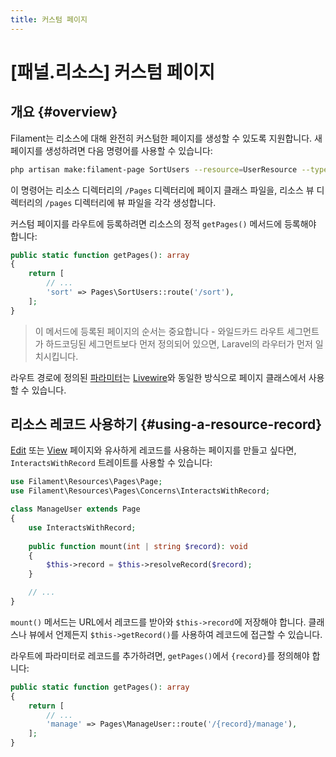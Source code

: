 ```yaml
---
title: 커스텀 페이지
---
```

# [패널.리소스] 커스텀 페이지
## 개요 {#overview}

Filament는 리소스에 대해 완전히 커스텀한 페이지를 생성할 수 있도록 지원합니다. 새 페이지를 생성하려면 다음 명령어를 사용할 수 있습니다:

```bash
php artisan make:filament-page SortUsers --resource=UserResource --type=custom
```

이 명령어는 리소스 디렉터리의 `/Pages` 디렉터리에 페이지 클래스 파일을, 리소스 뷰 디렉터리의 `/pages` 디렉터리에 뷰 파일을 각각 생성합니다.

커스텀 페이지를 라우트에 등록하려면 리소스의 정적 `getPages()` 메서드에 등록해야 합니다:

```php
public static function getPages(): array
{
    return [
        // ...
        'sort' => Pages\SortUsers::route('/sort'),
    ];
}
```

> 이 메서드에 등록된 페이지의 순서는 중요합니다 - 와일드카드 라우트 세그먼트가 하드코딩된 세그먼트보다 먼저 정의되어 있으면, Laravel의 라우터가 먼저 일치시킵니다.

라우트 경로에 정의된 [파라미터](/laravel/12.x/routing#route-parameters)는 [Livewire](/livewire/3.x/components#accessing-route-parameters)와 동일한 방식으로 페이지 클래스에서 사용할 수 있습니다.

## 리소스 레코드 사용하기 {#using-a-resource-record}

[Edit](editing-records) 또는 [View](viewing-records) 페이지와 유사하게 레코드를 사용하는 페이지를 만들고 싶다면, `InteractsWithRecord` 트레이트를 사용할 수 있습니다:

```php
use Filament\Resources\Pages\Page;
use Filament\Resources\Pages\Concerns\InteractsWithRecord;

class ManageUser extends Page
{
    use InteractsWithRecord;
    
    public function mount(int | string $record): void
    {
        $this->record = $this->resolveRecord($record);
    }

    // ...
}
```

`mount()` 메서드는 URL에서 레코드를 받아와 `$this->record`에 저장해야 합니다. 클래스나 뷰에서 언제든지 `$this->getRecord()`를 사용하여 레코드에 접근할 수 있습니다.

라우트에 파라미터로 레코드를 추가하려면, `getPages()`에서 `{record}`를 정의해야 합니다:

```php
public static function getPages(): array
{
    return [
        // ...
        'manage' => Pages\ManageUser::route('/{record}/manage'),
    ];
}
```
